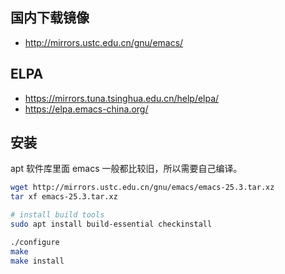 ## 国内下载镜像

- http://mirrors.ustc.edu.cn/gnu/emacs/

## ELPA

- https://mirrors.tuna.tsinghua.edu.cn/help/elpa/
- https://elpa.emacs-china.org/

## 安装

apt 软件库里面 emacs 一般都比较旧，所以需要自己编译。

```sh
wget http://mirrors.ustc.edu.cn/gnu/emacs/emacs-25.3.tar.xz
tar xf emacs-25.3.tar.xz

# install build tools
sudo apt install build-essential checkinstall

./configure
make
make install
```
